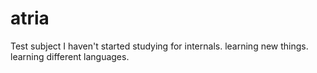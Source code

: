 # atria
Test subject
I haven't started studying for internals.
learning new things.
learning different languages.
